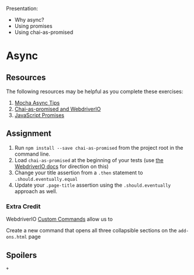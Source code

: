 Presentation:
- Why async?
- Using promises
- Using chai-as-promised

# Async

## Resources

The following resources may be helpful as you complete these exercises:

1. [Mocha Async Tips](http://blog.kevinlamping.com/mocha-usage-tips/#asynctests)
1. [Chai-as-promised and WebdriverIO](http://webdriver.io/guide/usage/transferpromises.html)
1. [JavaScript Promises](http://www.html5rocks.com/en/tutorials/es6/promises/#toc-async)

## Assignment

1. Run `npm install --save chai-as-promised` from the project root in the command line.
1. Load `chai-as-promised` at the beginning of your tests (use [the WebdriverIO docs](http://webdriver.io/guide/usage/transferpromises.html) for direction on this)
1. Change your title assertion from a `.then` statement to `.should.eventually.equal`
1. Update your `.page-title` assertion using the `.should.eventually` approach as well.

### Extra Credit

WebdriverIO [Custom Commands](http://webdriver.io/guide/usage/customcommands.html) allow us to 

Create a new command that opens all three collapsible sections on the `add-ons.html` page


## Spoilers

    + 
